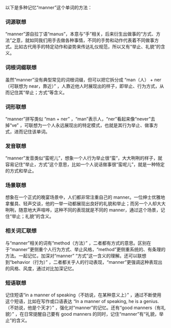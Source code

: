 以下是多种记忆“manner”这个单词的方法：

### 词源联想
“manner”源自拉丁语“manus”，本意与“手”相关，后来衍生出做事的“方式、方法”之意，就如同我们用手去做各种事情，不同的手势和动作代表着不同做事方式。比如古代用手的特定动作和姿势来传达礼仪规范，所以又有“举止、礼貌”的含义。

### 词根词缀联想
虽然“manner”没有典型常见的词根词缀，但可以把它拆分成 “man（人） + ner（可联想为 near，靠近）” ，人靠近他人时展现出的样子，即举止、行为方式，从而记住其“举止；方式”等含义。

### 词形联想
“manner”拼写类似 “man + ner” ，“man”表示人，“ner”看起来像“never”去掉“ve” ，可联想为一个人永远展现出的特定模式，也就是其行为举止、做事方式，进而记住该单词。

### 发音联想
“manner”发音类似“蛮呢儿”，想象一个人行为举止很“蛮”，大大咧咧的样子，就容易记住“举止，方式”这个意思，比如一个人说话做事很“蛮呢儿”，就是一种特定的方式和举止。

### 场景联想
想象在一个正式的晚宴场景中，人们都非常注重自己的 manner。一位绅士优雅地拿餐具、轻声交谈，他的一举一动都展现出良好的礼貌和举止；而另一个人却大大咧咧，随意地大声喧哗，这种不同的表现就是不同的 manner，通过这个场景，记住“举止；礼貌”的含义。

### 相关词汇联想
与“manner”相关的词有“method（方法）” ，二者都有方式的意思。区别在于“manner”更侧重个人行为方式、举止风格，“method”更侧重系统的、有条理的方法。一起记忆，加深对“manner” “方式”这一含义的理解。还可以联想到“behavior（行为）” ，二者都关乎人的行动表现，“manner”更强调这种表现出的风格、风度，通过对比加深记忆。

### 短语联想
记住短语“in a manner of speaking（不妨说，在某种意义上）” ，通过不断使用这个短语，比如在写作或口语表达 “In a manner of speaking, he is a genius.（不妨说，他是个天才）” ，强化对“manner”的记忆。还有“good manners（有礼貌）” ，在日常提醒自己要有 good manners 的同时，记住“manner”有“礼貌，举止”的含义。 